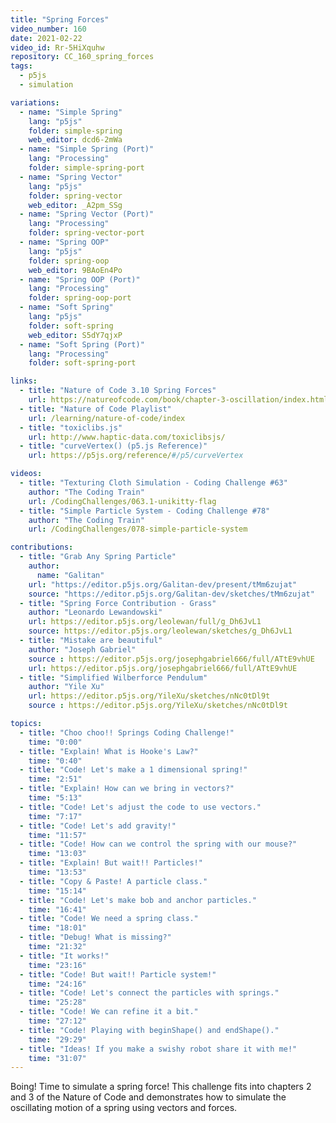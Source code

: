 ```yaml
---
title: "Spring Forces"
video_number: 160
date: 2021-02-22
video_id: Rr-5HiXquhw
repository: CC_160_spring_forces
tags:
  - p5js
  - simulation

variations:
  - name: "Simple Spring"
    lang: "p5js"
    folder: simple-spring
    web_editor: dcd6-2mWa
  - name: "Simple Spring (Port)"
    lang: "Processing"
    folder: simple-spring-port
  - name: "Spring Vector"
    lang: "p5js"
    folder: spring-vector
    web_editor: _A2pm_SSg
  - name: "Spring Vector (Port)"
    lang: "Processing"
    folder: spring-vector-port
  - name: "Spring OOP"
    lang: "p5js"
    folder: spring-oop
    web_editor: 9BAoEn4Po
  - name: "Spring OOP (Port)"
    lang: "Processing"
    folder: spring-oop-port
  - name: "Soft Spring"
    lang: "p5js"
    folder: soft-spring
    web_editor: S5dY7qjxP
  - name: "Soft Spring (Port)"
    lang: "Processing"
    folder: soft-spring-port

links:
  - title: "Nature of Code 3.10 Spring Forces"
    url: https://natureofcode.com/book/chapter-3-oscillation/index.html#310-spring-forces
  - title: "Nature of Code Playlist"
    url: /learning/nature-of-code/index
  - title: "toxiclibs.js"
    url: http://www.haptic-data.com/toxiclibsjs/
  - title: "curveVertex() (p5.js Reference)"
    url: https://p5js.org/reference/#/p5/curveVertex

videos:
  - title: "Texturing Cloth Simulation - Coding Challenge #63"
    author: "The Coding Train"
    url: /CodingChallenges/063.1-unikitty-flag
  - title: "Simple Particle System - Coding Challenge #78"
    author: "The Coding Train"
    url: /CodingChallenges/078-simple-particle-system

contributions:
  - title: "Grab Any Spring Particle"
    author:
      name: "Galitan"
    url: "https://editor.p5js.org/Galitan-dev/present/tMm6zujat"
    source: "https://editor.p5js.org/Galitan-dev/sketches/tMm6zujat"
  - title: "Spring Force Contribution - Grass"
    author: "Leonardo Lewandowski"
    url: https://editor.p5js.org/leolewan/full/g_Dh6JvL1
    source: https://editor.p5js.org/leolewan/sketches/g_Dh6JvL1
  - title: "Mistake are beautiful"
    author: "Joseph Gabriel"
    source : https://editor.p5js.org/josephgabriel666/full/ATtE9vhUE
    url: https://editor.p5js.org/josephgabriel666/full/ATtE9vhUE
  - title: "Simplified Wilberforce Pendulum"
    author: "Yile Xu"
    url: https://editor.p5js.org/YileXu/sketches/nNc0tDl9t
    source : https://editor.p5js.org/YileXu/sketches/nNc0tDl9t

topics:
  - title: "Choo choo!! Springs Coding Challenge!"
    time: "0:00"
  - title: "Explain! What is Hooke's Law?"
    time: "0:40"
  - title: "Code! Let's make a 1 dimensional spring!"
    time: "2:51"
  - title: "Explain! How can we bring in vectors?"
    time: "5:13"
  - title: "Code! Let's adjust the code to use vectors."
    time: "7:17"
  - title: "Code! Let's add gravity!"
    time: "11:57"
  - title: "Code! How can we control the spring with our mouse?"
    time: "13:03"
  - title: "Explain! But wait!! Particles!"
    time: "13:53"
  - title: "Copy & Paste! A particle class."
    time: "15:14"
  - title: "Code! Let's make bob and anchor particles."
    time: "16:41"
  - title: "Code! We need a spring class."
    time: "18:01"
  - title: "Debug! What is missing?"
    time: "21:32"
  - title: "It works!"
    time: "23:16"
  - title: "Code! But wait!! Particle system!"
    time: "24:16"
  - title: "Code! Let's connect the particles with springs."
    time: "25:28"
  - title: "Code! We can refine it a bit."
    time: "27:12"
  - title: "Code! Playing with beginShape() and endShape()."
    time: "29:29"
  - title: "Ideas! If you make a swishy robot share it with me!"
    time: "31:07"
---
```


Boing! Time to simulate a spring force! This challenge fits into chapters 2 and 3 of the Nature of Code and demonstrates how to simulate the oscillating motion of a spring using vectors and forces.
